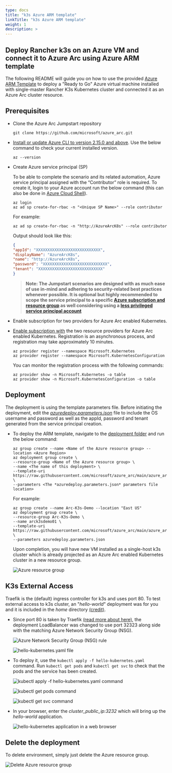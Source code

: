 ```yaml
---
type: docs
title: "k3s Azure ARM template"
linkTitle: "k3s Azure ARM template"
weight: 1
description: >
---
```


## Deploy Rancher k3s on an Azure VM and connect it to Azure Arc using Azure ARM template

The following README will guide you on how to use the provided [Azure ARM Template](https://docs.microsoft.com/en-us/azure/azure-resource-manager/templates/overview) to deploy a "Ready to Go" Azure virtual machine installed with single-master Rancher K3s Kubernetes cluster and connected it as an Azure Arc cluster resource.

## Prerequisites

* Clone the Azure Arc Jumpstart repository

    ```shell
    git clone https://github.com/microsoft/azure_arc.git
    ```

* [Install or update Azure CLI to version 2.15.0 and above](https://docs.microsoft.com/en-us/cli/azure/install-azure-cli?view=azure-cli-latest). Use the below command to check your current installed version.

  ```shell
  az --version
  ```

* Create Azure service principal (SP)

    To be able to complete the scenario and its related automation, Azure service principal assigned with the “Contributor” role is required. To create it, login to your Azure account run the below command (this can also be done in [Azure Cloud Shell](https://shell.azure.com/)).

    ```shell
    az login
    az ad sp create-for-rbac -n "<Unique SP Name>" --role contributor
    ```

    For example:

    ```shell
    az ad sp create-for-rbac -n "http://AzureArcK8s" --role contributor
    ```

    Output should look like this:

    ```json
    {
    "appId": "XXXXXXXXXXXXXXXXXXXXXXXXXXXX",
    "displayName": "AzureArcK8s",
    "name": "http://AzureArcK8s",
    "password": "XXXXXXXXXXXXXXXXXXXXXXXXXXXX",
    "tenant": "XXXXXXXXXXXXXXXXXXXXXXXXXXXX"
    }
    ```

    > **Note: The Jumpstart scenarios are designed with as much ease of use in-mind and adhering to security-related best practices whenever possible. It is optional but highly recommended to scope the service principal to a specific [Azure subscription and resource group](https://docs.microsoft.com/en-us/cli/azure/ad/sp?view=azure-cli-latest) as well considering using a [less privileged service principal account](https://docs.microsoft.com/en-us/azure/role-based-access-control/best-practices)**

* Enable subscription for two providers for Azure Arc enabled Kubernetes.
  
* [Enable subscription with](https://docs.microsoft.com/en-us/azure/azure-resource-manager/management/resource-providers-and-types#register-resource-provider) the two resource providers for Azure Arc enabled Kubernetes. Registration is an asynchronous process, and registration may take approximately 10 minutes.

  ```shell
  az provider register --namespace Microsoft.Kubernetes
  az provider register --namespace Microsoft.KubernetesConfiguration
  ```

  You can monitor the registration process with the following commands:

  ```shell
  az provider show -n Microsoft.Kubernetes -o table
  az provider show -n Microsoft.KubernetesConfiguration -o table
  ```

## Deployment

The deployment is using the template parameters file. Before initiating the deployment, edit the [*azuredeploy.parameters.json*](https://github.com/microsoft/azure_arc/blob/main/azure_arc_k8s_jumpstart/rancher_k3s/azure/arm_template/azuredeploy.parameters.json) file to include the OS username and password as well as the appId, password and tenant generated from the service principal creation.  

* To deploy the ARM template, navigate to the [deployment folder](https://github.com/microsoft/azure_arc/tree/main/azure_arc_k8s_jumpstart/rancher_k3s/azure/arm_template) and run the below command:

  ```shell
  az group create --name <Name of the Azure resource group> --location <Azure Region>
  az deployment group create \
  --resource-group <Name of the Azure resource group> \
  --name <The name of this deployment> \
  --template-uri https://raw.githubusercontent.com/microsoft/azure_arc/main/azure_arc_k8s_jumpstart/rancher_k3s/azure/arm_template/azuredeploy.json \
  --parameters <The *azuredeploy.parameters.json* parameters file location>
  ```

  For example:

  ```shell
  az group create --name Arc-K3s-Demo --location "East US"
  az deployment group create \
  --resource-group Arc-K3s-Demo \
  --name arck3sdemo01 \
  --template-uri https://raw.githubusercontent.com/microsoft/azure_arc/main/azure_arc_k8s_jumpstart/rancher_k3s/azure/arm_template/azuredeploy.json \
  --parameters azuredeploy.parameters.json
  ```

  Upon completion, you will have new VM installed as a single-host k3s cluster which is already projected as an Azure Arc enabled Kubernetes cluster in a new resource group.

  ![Azure resource group](./01.png)

## K3s External Access

Traefik is the (default) ingress controller for k3s and uses port 80. To test external access to k3s cluster, an "*hello-world*" deployment was for you and it is included in the *home* directory [(credit)](https://github.com/paulbouwer/hello-kubernetes).

* Since port 80 is taken by Traefik [(read more about here)](https://github.com/rancher/k3s/issues/436), the deployment LoadBalancer was changed to use port 32323 along side with the matching Azure Network Security Group (NSG).

  ![Azure Network Security Group (NSG) rule](./02.png)

  ![hello-kubernetes.yaml file](./03.png)

* To deploy it, use the ```kubectl apply -f hello-kubernetes.yaml``` command. Run ```kubectl get pods``` and ```kubectl get svc``` to check that the pods and the service has been created.

  ![kubectl apply -f hello-kubernetes.yaml command](./04.png)

  ![kubectl get pods command](./05.png)

  ![kubectl get svc command](./06.png)

* In your browser, enter the *cluster_public_ip:3232* which will bring up the *hello-world* application.

  ![hello-kubernetes application in a web browser](./07.png)

## Delete the deployment

To delete environment, simply just delete the Azure resource group.

![Delete Azure resource group](./08.png)
